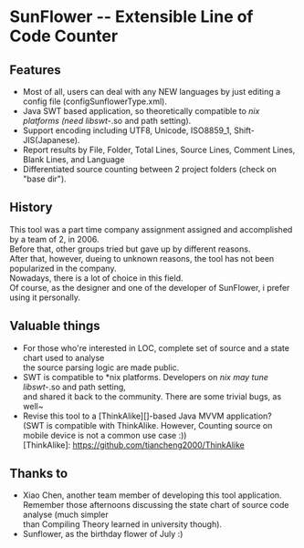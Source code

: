 SunFlower -- Extensible Line of Code Counter
============================================

Features
--------
* Most of all, users can deal with any NEW languages by just editing a config file (configSunflowerType.xml).
* Java SWT based application, so theoretically compatible to *nix platforms (need libswt-*.so and path setting).
* Support encoding including UTF8, Unicode, ISO8859_1, Shift-JIS(Japanese).
* Report results by File, Folder, Total Lines, Source Lines, Comment Lines, Blank Lines, and Language
* Differentiated source counting between 2 project folders (check on "base dir"). 

History
-------
This tool was a part time company assignment assigned and accomplished by a team of 2, in 2006.  
Before that, other groups tried but gave up by different reasons.  
After that, however, dueing to unknown reasons, the tool has not been popularized in the company.  
Nowadays, there is a lot of choice in this field.  
Of course, as the designer and one of the developer of SunFlower, i prefer using it personally.  

Valuable things
---------------
* For those who're interested in LOC, complete set of source and a state chart used to analyse  
  the source parsing logic are made public.
* SWT is compatible to *nix platforms. Developers on *nix may tune libswt-*.so and path setting,  
  and shared it back to the community. There are some trivial bugs, as well~
* Revise this tool to a [ThinkAlike][]-based Java MVVM application?  
  (SWT is compatible with ThinkAlike. However, Counting source on mobile device is not a common use case :))  
  [ThinkAlike]: https://github.com/tiancheng2000/ThinkAlike

Thanks to 
---------
* Xiao Chen, another team member of developing this tool application.  
  Remember those afternoons discussing the state chart of source code analyse (much simpler  
  than Compiling Theory learned in university though).
* Sunflower, as the birthday flower of July :) 


